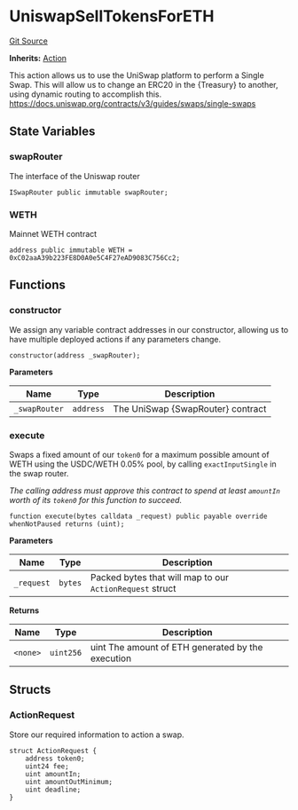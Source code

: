 # UniswapSellTokensForETH
[Git Source](https://github.com/FloorDAO/floor-v2/blob/445b96358cc205e432e359914c1681c0f44048b0/src/contracts/actions/uniswap/SellTokensForETH.sol)

**Inherits:**
[Action](/src/contracts/actions/Action.sol/contract.Action.md)

This action allows us to use the UniSwap platform to perform a Single Swap.
This will allow us to change an ERC20 in the {Treasury} to another, using dynamic
routing to accomplish this.
https://docs.uniswap.org/contracts/v3/guides/swaps/single-swaps


## State Variables
### swapRouter
The interface of the Uniswap router


```solidity
ISwapRouter public immutable swapRouter;
```


### WETH
Mainnet WETH contract


```solidity
address public immutable WETH = 0xC02aaA39b223FE8D0A0e5C4F27eAD9083C756Cc2;
```


## Functions
### constructor

We assign any variable contract addresses in our constructor, allowing us
to have multiple deployed actions if any parameters change.


```solidity
constructor(address _swapRouter);
```
**Parameters**

|Name|Type|Description|
|----|----|-----------|
|`_swapRouter`|`address`|The UniSwap {SwapRouter} contract|


### execute

Swaps a fixed amount of our `token0` for a maximum possible amount of WETH using the
USDC/WETH 0.05% pool, by calling `exactInputSingle` in the swap router.

*The calling address must approve this contract to spend at least `amountIn` worth of its
`token0` for this function to succeed.*


```solidity
function execute(bytes calldata _request) public payable override whenNotPaused returns (uint);
```
**Parameters**

|Name|Type|Description|
|----|----|-----------|
|`_request`|`bytes`|Packed bytes that will map to our `ActionRequest` struct|

**Returns**

|Name|Type|Description|
|----|----|-----------|
|`<none>`|`uint256`|uint The amount of ETH generated by the execution|


## Structs
### ActionRequest
Store our required information to action a swap.


```solidity
struct ActionRequest {
    address token0;
    uint24 fee;
    uint amountIn;
    uint amountOutMinimum;
    uint deadline;
}
```

